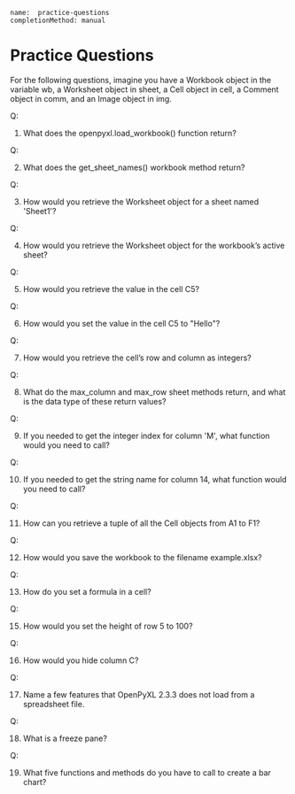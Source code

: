 ```ngMeta
name:  practice-questions
completionMethod: manual
```
# Practice Questions
For the following questions, imagine you have a Workbook object in the variable wb, a Worksheet object in sheet, a Cell object in cell, a Comment object in comm, and an Image object in img.


Q:

1. What does the openpyxl.load_workbook() function return?

Q:

2. What does the get_sheet_names() workbook method return?

Q:

3. How would you retrieve the Worksheet object for a sheet named 'Sheet1'?

Q:

4. How would you retrieve the Worksheet object for the workbook’s active sheet?

Q:

5. How would you retrieve the value in the cell C5?

Q:

6. How would you set the value in the cell C5 to "Hello"?

Q:

7. How would you retrieve the cell’s row and column as integers?

Q:

8. What do the max_column and max_row sheet methods return, and what is the data type of these return values?

Q:

9. If you needed to get the integer index for column 'M', what function would you need to call?

Q:

10. If you needed to get the string name for column 14, what function would you need to call?

Q:

11. How can you retrieve a tuple of all the Cell objects from A1 to F1?

Q:

12. How would you save the workbook to the filename example.xlsx?

Q:

13. How do you set a formula in a cell?

Q:

15. How would you set the height of row 5 to 100?

Q:

16. How would you hide column C?

Q:

17. Name a few features that OpenPyXL 2.3.3 does not load from a spreadsheet file.

Q:

18. What is a freeze pane?

Q:

19. What five functions and methods do you have to call to create a bar chart?

